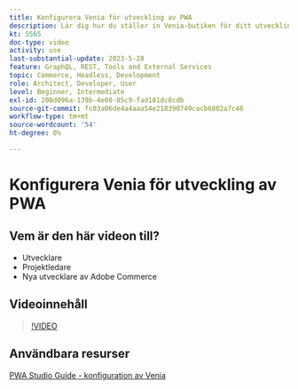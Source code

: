 ```yaml
---
title: Konfigurera Venia för utveckling av PWA
description: Lär dig hur du ställer in Venia-butiken för ditt utvecklingsprojekt i PWA.
kt: 5565
doc-type: video
activity: use
last-substantial-update: 2023-5-28
feature: GraphQL, REST, Tools and External Services
topic: Commerce, Headless, Development
role: Architect, Developer, User
level: Beginner, Intermediate
exl-id: 208d096a-139b-4e08-85c9-fad181dc8cdb
source-git-commit: fc03a06de4a4aaa54e218390749cacb6802a7c46
workflow-type: tm+mt
source-wordcount: '54'
ht-degree: 0%

---
```


# Konfigurera Venia för utveckling av PWA

## Vem är den här videon till?

- Utvecklare
- Projektledare
- Nya utvecklare av Adobe Commerce

## Videoinnehåll

>[!VIDEO](https://video.tv.adobe.com/v/35785?quality=12&learn=on)

## Användbara resurser

[PWA Studio Guide - konfiguration av Venia](https://developer.adobe.com/commerce/pwa-studio/tutorials/setup-storefront/)
